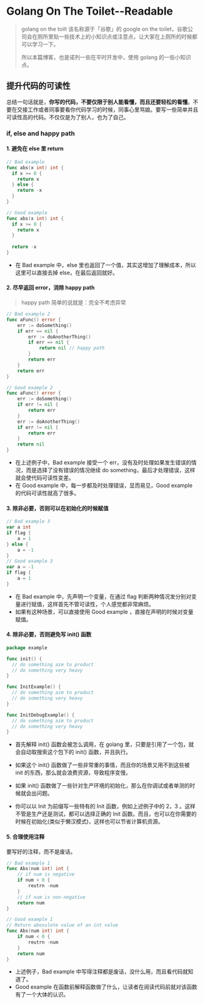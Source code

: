 # Golang On The Toilet--Readable

> golang on the toilt 该名称源于「谷歌」的 google on the toilet，谷歌公司会在厕所里贴一些技术上的小知识点或注意点，让大家在上厕所的时候都可以学习一下。
>
> 所以本篇博客，也是诺列一些在平时开发中，使用 golang 的一些小知识点。

## 提升代码的可读性

总结一句话就是，**你写的代码，不要仅限于别人能看懂，而且还要轻松的看懂**。不要在交接工作或者同事要看你代码学习的时候，同事心里骂娘。要写一些简单并且可读性高的代码。不仅仅是为了别人，也为了自己。

### if, else and happy path

#### 1. 避免在 else 里 return

```go
// Bad example
func abs(x int) int {
  if x >= 0 {
    return x
  } else {
    return -x
  }
}

// Good example
func abs(x int) int {
  if x >= 0 {
    return x
  }
  
  return -x
}
```

- 在 Bad example 中，else 里也返回了一个值，其实这增加了理解成本，所以这里可以直接去掉 else，在最后返回就好。

#### 2. 尽早返回 error，消除 happy path

> happy path 简单的说就是：完全不考虑异常

```go
// Bad example 2
func aFunc() error {
    err := doSomething()
    if err == nil {
        err := doAnotherThing()
        if err == nil {
            return nil // happy path
        }
        return err
    }
    return err
}

// Good example 2
func aFunc() error {
    err := doSomething()
    if err != nil {
        return err
    }
    err := doAnotherThing()
    if err != nil {
        return err
    }
    return nil
}

```

- 在上述例子中，Bad example 接受一个 err，没有及时处理如果发生错误的情况，而是选择了没有错误的情况继续 do something，最后才处理错误，这样就会使代码可读性变差。
- 在 Good example 中，每一步都及时处理错误，显而易见，Good example 的代码可读性就高了很多。

#### 3. 除非必要，否则可以在初始化的时候赋值

```go
// Bad example 3
var a int
if flag {
    a = 1
} else {
    a = -1
}
// Good example 3
var a = -1
if flag {
    a = 1
}
```

- 在 Bad example 中，先声明一个变量，在通过 flag 判断两种情况发分别对变量进行赋值，这样首先不管可读性，个人感觉都非常麻烦。
- 如果有这种场景，可以直接使用 Good example ，直接在声明的时候对变量赋值。

#### 4. 除非必要，否则避免写 init() 函数

```go
package example

func init() {
  // do something aim to product
  // do something very heavy
}

func InitExample() {
  // do something aim to product
  // do something very heavy
}

func InitDebugExample() {
  // do something aim to product
  // do something very heavy
}
```

- 首先解释 init() 函数会被怎么调用，在 golang 里，只要是引用了一个包，就会自动取搜索这个包下的 init() 函数，并且执行。
- 如果这个 init() 函数做了一些非常重的事情，而且你的场景又用不到这些被 init 的东西，那么就会浪费资源，导致程序变慢。
- 如果 init() 函数做了一些针对生产环境的初始化，那么在你调试或者单测的时候就会出问题。

- 你可以以 Init 为前缀写一些特有的 Init 函数，例如上述例子中的 2，3 。这样不管是生产还是测试，都可以选择正确的 Init 函数。而且，也可以在你需要的时候在初始化(类似于懒汉模式)，这样也可以节省计算机资源。

#### 5. 合理使用注释

要写好的注释，而不是废话。

```go
// Bad example 1
func Abs(num int) int {
    // if num is negative
    if num < 0 {
        reutrn -num
    }
    // if num is non-negative
    return num
}

// Good example 1
// Return abosulote value of an int value
func Abs(num int) int {
    if num < 0 {
        reutrn -num
    }
    return num
}
```

- 上述例子，Bad example 中写得注释都是废话，没什么用，而且看代码就知道了。
- Good example 在函数前解释函数做了什么，让读者在阅读代码前就对该函数有了一个大体的认识。